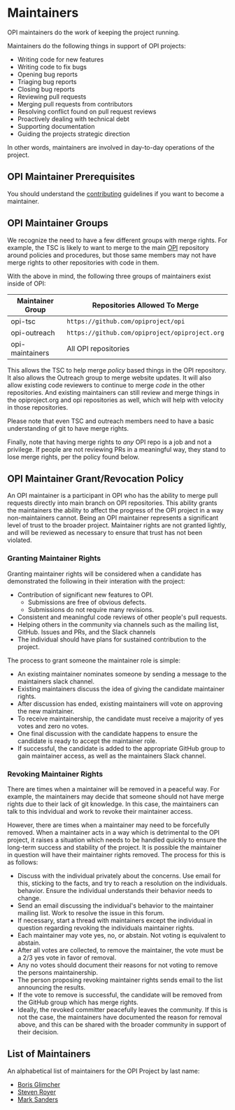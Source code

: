 # Maintainers

OPI maintainers do the work of keeping the project running.

Maintainers do the following things in support of OPI projects:

* Writing code for new features
* Writing code to fix bugs
* Opening bug reports
* Triaging bug reports
* Closing bug reports
* Reviewing pull requests
* Merging pull requests from contributors
* Resolving conflict found on pull request reviews
* Proactively dealing with technical debt
* Supporting documentation
* Guiding the projects strategic direction

In other words, maintainers are involved in day-to-day operations of the
project.

## OPI Maintainer Prerequisites

You should understand the [contributing](https://github.com/opiproject/opi/blob/main/CONTRIBUTING.md)
guidelines if you want to become a maintainer.

## OPI Maintainer Groups

We recognize the need to have a few different groups with merge rights. For
example, the TSC is likely to want to merge to the main
[OPI](https://github.com/opiproject/opi) repository around policies and
procedures, but those same members may not have merge rights to other
repositories with code in them.

With the above in mind, the following three groups of maintainers exist inside
of OPI:

| Maintainer Group | Repositories Allowed To Merge                  |
| ---------------- | ---------------------------------------------- |
| opi-tsc          | `https://github.com/opiproject/opi`            |
| opi-outreach     | `https://github.com/opiproject/opiproject.org` |
| opi-maintainers  | All OPI repositories                           |

This allows the TSC to help merge *policy* based things in the OPI
repository. It also allows the Outreach group to merge website updates. It will
also allow existing code reviewers to continue to merge *code* in the other
repositories. And existing maintainers can still review and merge things in the
opiproject.org and opi repositories as well, which will help with velocity in
those repositories.

Please note that even TSC and outreach members need to have a basic
understanding of git to have merge rights.

Finally, note that having merge rights to *any* OPI repo is a job and not a
privilege. If people are not reviewing PRs in a meaningful way, they stand to
lose merge rights, per the policy found below.

## OPI Maintainer Grant/Revocation Policy

An OPI maintainer is a participant in OPI who has the ability to merge pull
requests directly into main branch on OPI repositories. This ability grants
the maintainers the ability to affect the progress of the OPI project in a way
non-maintainers cannot. Being an OPI maintainer represents a significant level
of trust to the broader project. Maintainer rights are not granted lightly,
and will be reviewed as necessary to ensure that trust has not been violated.

### Granting Maintainer Rights

Granting maintainer rights will be considered when a candidate has demonstrated
the following in their interation with the project:

* Contribution of significant new features to OPI.
  * Submissions are free of obvious defects.
  * Submissions do not require many revisions.
* Consistent and meaningful code reviews of other people's pull requests.
* Helping others in the community via channels such as the mailing list,
  GitHub. Issues and PRs, and the Slack channels
* The individual should have plans for sustained contribution to the project.

The process to grant someone the maintainer role is simple:

* An existing maintainer nominates someone by sending a message to the
  maintainers slack channel.
* Existing maintainers discuss the idea of giving the candidate maintainer
  rights.
* After discussion has ended, existing maintainers will vote on approving the
  new maintainer.
* To receive maintainership, the candidate must receive a majority of yes votes
  and zero no votes.
* One final discussion with the candidate happens to ensure the candidate is
  ready to accept the maintainer role.
* If successful, the candidate is added to the appropriate GitHub group to
  gain maintainer access, as well as the maintainers Slack channel.

### Revoking Maintainer Rights

There are times when a maintainer will be removed in a peaceful way. For
example, the maintainers may decide that someone should not have merge rights
due to their lack of git knowledge. In this case, the maintainers can talk
to this indvidual and work to revoke their maintainer access.

However, there are times when a maintainer may need to be forcefully
removed. When a maintainer acts in a way which is detrimental to the OPI
project, it raises a situation which needs to be handled quickly to ensure the
long-term success and stability of the project. It is possible the
maintainer in question will have their maintainer rights removed. The process
for this is as follows:

* Discuss with the individual privately about the concerns. Use email for this,
  sticking to the facts, and try to reach a resolution on the individuals.
  behavior. Ensure the individual understands their behavior needs to change.
* Send an email discussing the individual's behavior to the maintainer mailing
  list. Work to resolve the issue in this forum.
* If necessary, start a thread with maintainers except the individual in
  question regarding revoking the individuals maintainer rights.
* Each maintainer may vote yes, no, or abstain. Not voting is equivalent to
  abstain.
* After all votes are collected, to remove the maintainer, the vote must be
  a 2/3 yes vote in favor of removal.
* Any no votes should document their reasons for not voting to remove the
  persons maintainership.
* The person proposing revoking maintainer rights sends email to the list
  announcing the results.
* If the vote to remove is successful, the candidate will be removed from the
  GitHub group which has merge rights.
* Ideally, the revoked committer peacefully leaves the community. If this is
  not the case, the maintainers have documented the reason for removal above,
  and this can be shared with the broader community in support of their
  decision.

## List of Maintainers

An alphabetical list of maintainers for the OPI Project by last name:

* [Boris Glimcher](https://github.com/glimchb)
* [Steven Royer](https://github.com/seroyer)
* [Mark Sanders](https://github.com/sandersms)

